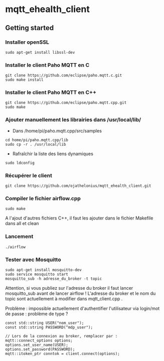 # mqtt_ehealth_client

## Getting started
### Installer openSSL
```
sudo apt-get install libssl-dev
```

### Installer le client Paho MQTT en C
```
git clone https://github.com/eclipse/paho.mqtt.c.git
sudo make install
```

### Installer le client Paho MQTT en C++
```
git clone https://github.com/eclipse/paho.mqtt.cpp.git
sudo make
```

### Ajouter manuellement les librairies dans /usr/local/lib/ 
* Dans /home/pi/paho.mqtt.cpp/src/samples
```
cd home/pi/paho.mqtt.cpp/lib
sudo cp -r . /usr/local/lib
```

* Rafraîchir la liste des liens dynamiques
```
sudo ldconfig
```

### Récupérer le client 
```
git clone https://github.com/ojathelonius/mqtt_ehealth_client.git
```

### Compiler le fichier airflow.cpp
```
sudo make
```
A l'ajout d'autres fichiers C++, il faut les ajouter dans le fichier Makefile dans all et clean

### Lancement
```
./airflow
```

### Tester avec Mosquitto
```
sudo apt-get install mosquitto-dev
sudo service mosquitto start
mosquitto_sub -h adresse_du_broker -t topic
```
Attention, si vous publiez sur l'adresse du broker il faut lancer mosquitto_sub avant de lancer airflow !
L'adresse du broker et le nom du topic sont actuellement à modifier dans mqtt_client.cpp .


Problème : impossible actuellement d'authentifier l'utilisateur via login/mot de passe : problème de type ?

```
const std::string USER("nom_user");
const std::string PASSWORD("mdp_user");

// Lors de la connexion au broker, remplacer par :
mqtt::connect_options options;
options.set_user_name(USER);
options.set_password(PASSWORD);
mqtt::itoken_ptr conntok = client.connect(options);
```
